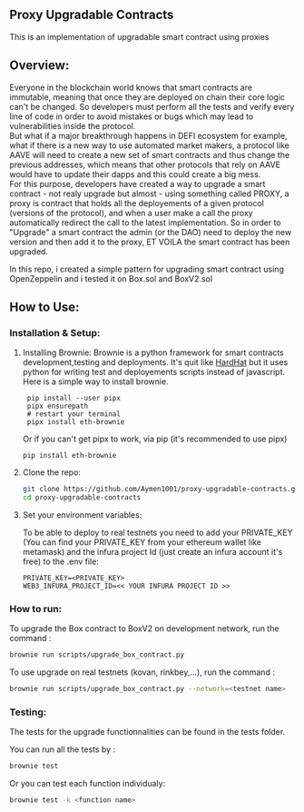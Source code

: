 ## Proxy Upgradable Contracts
This is an implementation of upgradable smart contract using proxies

## Overview:
   
   Everyone in the blockchain world knows that smart contracts are immutable, meaning that once they are deployed on chain their core logic can't be changed. So developers must perform all the tests and verify every line of code in order to avoid mistakes or bugs which may lead to vulnerabilities inside the protocol. 
   <br/>
   But what if a major breakthrough happens in DEFI ecosystem for example, what if there is a new way to use automated market makers, a protocol like AAVE will need to create a new set of smart contracts and thus change the previous addresses, which means that other protocols that rely on AAVE would have to update their dapps and this could create a big mess.
   <br/>
   For this purpose, developers have created a way to upgrade a smart contract - not realy upgrade but almost - using something called PROXY, a proxy is contract that holds all the deployements of a given protocol (versions of the protocol), and when a user make a call the proxy automatically redirect the call to the latest implementation. So in order to "Upgrade" a smart contract the admin (or the DAO) need to deploy the new version and then add it to the proxy, ET VOILA the smart contract has been upgraded.
   
   In this repo, i created a simple pattern for upgrading smart contract using OpenZeppelin and i tested it on Box.sol and BoxV2.sol

## How to Use:

### Installation & Setup:

1. Installing Brownie: Brownie is a python framework for smart contracts development,testing and deployments. It's quit like [HardHat](https://hardhat.org) but it uses python for writing test and deployements scripts instead of javascript.
   Here is a simple way to install brownie.
   ```
    pip install --user pipx
    pipx ensurepath
    # restart your terminal
    pipx install eth-brownie
   ```
   Or if you can't get pipx to work, via pip (it's recommended to use pipx)
    ```
    pip install eth-brownie
    ```
   
3. Clone the repo:
   ```sh
   git clone https://github.com/Aymen1001/proxy-upgradable-contracts.git
   cd proxy-upgradable-contracts
   ```

4. Set your environment variables:

   To be able to deploy to real testnets you need to add your PRIVATE_KEY (You can find your PRIVATE_KEY from your ethereum wallet like metamask) and the infura project Id (just create an infura account it's free) to the .env file:
   ```
   PRIVATE_KEY=<PRIVATE_KEY>
   WEB3_INFURA_PROJECT_ID=<< YOUR INFURA PROJECT ID >>
   ```
### How to run:

To upgrade the Box contract to BoxV2 on development network, run the command :
   ```sh
   brownie run scripts/upgrade_box_contract.py
   ```
To use upgrade on real testnets (kovan, rinkbey,...), run the command :
   ```sh
   brownie run scripts/upgrade_box_contract.py --network=<testnet name>
   ```
### Testing:

The tests for the upgrade functionnalities can be found in the tests folder. 

You can run all the tests by :
   ```sh
   brownie test
   ```
Or you can test each function individualy:
   ```sh
   brownie test -k <function name>
   ```
